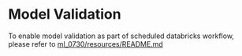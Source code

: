 # Model Validation
To enable model validation as part of scheduled databricks workflow, please refer to [ml_0730/resources/README.md](../resources/README.md)
